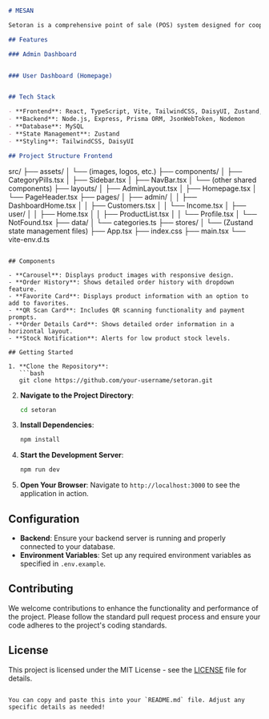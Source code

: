 ```markdown
# MESAN

Setoran is a comprehensive point of sale (POS) system designed for cooperative use. It features distinct dashboards for admins and users, facilitating efficient management and seamless transactions.

## Features

### Admin Dashboard


### User Dashboard (Homepage)


## Tech Stack

- **Frontend**: React, TypeScript, Vite, TailwindCSS, DaisyUI, Zustand, Lucide React Icons
- **Backend**: Node.js, Express, Prisma ORM, JsonWebToken, Nodemon
- **Database**: MySQL
- **State Management**: Zustand
- **Styling**: TailwindCSS, DaisyUI

## Project Structure Frontend

```
src/
├── assets/
│   └── (images, logos, etc.)
├── components/
│   ├── CategoryPills.tsx
│   ├── Sidebar.tsx
│   ├── NavBar.tsx
│   └── (other shared components)
├── layouts/
│   ├── AdminLayout.tsx
│   ├── Homepage.tsx
│   └── PageHeader.tsx
├── pages/
│   ├── admin/
│   │   ├── DashboardHome.tsx
│   │   ├── Customers.tsx
│   │   └── Income.tsx
│   ├── user/
│   │   ├── Home.tsx
│   │   ├── ProductList.tsx
│   │   └── Profile.tsx
│   └── NotFound.tsx
├── data/
│   └── categories.ts
├── stores/
│   └── (Zustand state management files)
├── App.tsx
├── index.css
├── main.tsx
└── vite-env.d.ts
```

## Components

- **Carousel**: Displays product images with responsive design.
- **Order History**: Shows detailed order history with dropdown feature.
- **Favorite Card**: Displays product information with an option to add to favorites.
- **QR Scan Card**: Includes QR scanning functionality and payment prompts.
- **Order Details Card**: Shows detailed order information in a horizontal layout.
- **Stock Notification**: Alerts for low product stock levels.

## Getting Started

1. **Clone the Repository**:
   ```bash
   git clone https://github.com/your-username/setoran.git
   ```

2. **Navigate to the Project Directory**:
   ```bash
   cd setoran
   ```

3. **Install Dependencies**:
   ```bash
   npm install
   ```

4. **Start the Development Server**:
   ```bash
   npm run dev
   ```

5. **Open Your Browser**:
   Navigate to `http://localhost:3000` to see the application in action.

## Configuration

- **Backend**: Ensure your backend server is running and properly connected to your database.
- **Environment Variables**: Set up any required environment variables as specified in `.env.example`.

## Contributing

We welcome contributions to enhance the functionality and performance of the project. Please follow the standard pull request process and ensure your code adheres to the project's coding standards.

## License

This project is licensed under the MIT License - see the [LICENSE](LICENSE) file for details.
```

You can copy and paste this into your `README.md` file. Adjust any specific details as needed!
